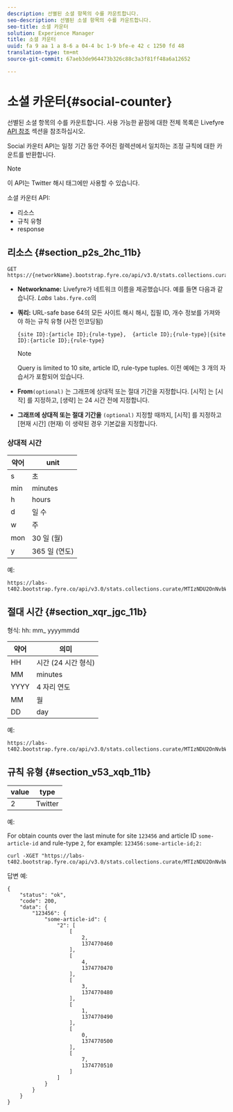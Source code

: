 ```yaml
---
description: 선별된 소셜 항목의 수를 카운트합니다.
seo-description: 선별된 소셜 항목의 수를 카운트합니다.
seo-title: 소셜 카운터
solution: Experience Manager
title: 소셜 카운터
uuid: fa 9 aa 1 a 8-6 a 04-4 bc 1-9 bfe-e 42 c 1250 fd 48
translation-type: tm+mt
source-git-commit: 67aeb3de964473b326c88c3a3f81ff48a6a12652

---
```



# 소셜 카운터{#social-counter}

선별된 소셜 항목의 수를 카운트합니다. 사용 가능한 끝점에 대한 전체 목록은 Livefyre [API 참조](https://api.livefyre.com/docs) 섹션을 참조하십시오.

Social 카운터 API는 일정 기간 동안 주어진 컬렉션에서 일치하는 조정 규칙에 대한 카운트를 반환합니다.

>[!NOTE]
>
>이 API는 Twitter 해시 태그에만 사용할 수 있습니다.

소셜 카운터 API:

* 리소스
* 규칙 유형
* response

## 리소스 {#section_p2s_2hc_11b}

```
GET https://{networkName}.bootstrap.fyre.co/api/v3.0/stats.collections.curate/{query}.json
```

* **Networkname:** Livefyre가 네트워크 이름을 제공했습니다. 예를 들면 다음과 같습니다. *Labs* `labs.fyre.co`의
* **쿼리:** URL-safe base 64의 모든 사이트 해시 해시, 집필 ID, 개수 정보를 가져와야 하는 규칙 유형 (사전 인코딩됨)

   ```
   {site ID}:{article ID};{rule-type},  {article ID};{rule-type}|{site ID}:{article ID};{rule-type}
   ```

   >[!NOTE]
   >Query is limited to 10 site, article ID, rule-type tuples. 이전 예에는 3 개의 자습서가 포함되어 있습니다.

* **From**`(optional)` 는 그래프에 상대적 또는 절대 기간을 지정합니다. [시작] 는 [시작] 를 지정하고, [생략] 는 24 시간 전에 지정합니다.
* **그래프에 상대적 또는 절대 기간을** `(optional)` 지정할 때까지, [시작] 를 지정하고 [현재 시간] (현재) 이 생략된 경우 기본값을 지정합니다.

### 상대적 시간

| 약어 | unit |
|---|---|
| s | 초 |
| min | minutes |
| h | hours |
| d | 일 수 |
| w | 주 |
| mon | 30 일 (월) |
| y | 365 일 (연도) |

예:

```
https://labs-t402.bootstrap.fyre.co/api/v3.0/stats.collections.curate/MTIzNDU2OnNvbWUtYXJ0aWNsZS1pZDsy.json&from=-7d&until=-6d
```

## 절대 시간 {#section_xqr_jgc_11b}

형식: hh: mm_ yyyymmdd

| 약어 | 의미 |
|---|---|
| HH | 시간 (24 시간 형식) |
| MM | minutes |
| YYYY | 4 자리 연도 |
| MM | 월 |
| DD | day |

예:

```
https://labs-t402.bootstrap.fyre.co/api/v3.0/stats.collections.curate/MTIzNDU2OnNvbWUtYXJ0aWNsZS1pZDsy.json&from=04:00_20130709 
```

## 규칙 유형 {#section_v53_xqb_11b}

| value | type |
|---|---|
| 2 | Twitter |

예:

For obtain counts over the last minute for site `123456` and article ID `some-article-id` and rule-type `2`, for example: `123456:some-article-id;2:`

```
curl -XGET "https://labs-t402.bootstrap.fyre.co/api/v3.0/stats.collections.curate/MTIzNDU2OnNvbWUtYXJ0aWNsZS1pZDsy.json&from=-1min" 
```

답변 예:

```
{ 
    "status": "ok", 
    "code": 200, 
    "data": { 
        "123456": { 
            "some-article-id": { 
                "2": [ 
                    [ 
                        2, 
                        1374770460 
                    ], 
                    [ 
                        4, 
                        1374770470 
                    ], 
                    [ 
                        3, 
                        1374770480 
                    ], 
                    [ 
                        1, 
                        1374770490 
                    ], 
                    [ 
                        0, 
                        1374770500 
                    ], 
                    [ 
                        7, 
                        1374770510 
                    ] 
                ] 
            } 
        } 
    } 
}
```
